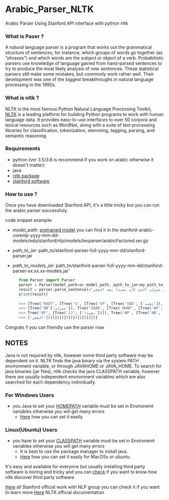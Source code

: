 # Arabic_Parser_NLTK
Arabic Parser Using Stanford API interface with python nltk

### What is Paser ?
A natural language parser is a program that works out the grammatical structure of sentences, for instance, which groups of words go together (as “phrases”) and which words are the subject or object of a verb. Probabilistic parsers use knowledge of language gained from hand-parsed sentences to try to produce the most likely analysis of new sentences. These statistical parsers still make some mistakes, but commonly work rather well. Their development was one of the biggest breakthroughs in natural language processing in the 1990s.

### What is nltk ?
NLTK is the most famous Python Natural Language Processing Toolkit, [NLTK](http://www.nltk.org/) is a leading platform for building Python programs to work with human language data. It provides easy-to-use interfaces to over 50 corpora and lexical resources such as WordNet, along with a suite of text processing libraries for classification, tokenization, stemming, tagging, parsing, and semantic reasoning.

### Requirements
* python (ver 3.5/3.6 is recommend if you work on arabic otherwise it doesn't matter)
* java
* [nltk package](http://www.nltk.org/install.html)
* [stanford software](https://nlp.stanford.edu/software/lex-parser.shtml)

### How to use ?
Once you have downloaded Stanford API, it's a little tricky but you can run the arabic parser successfuly.

code snippet example:

* *model_path:* [pretrained model](https://nlp.stanford.edu/software/stanford-arabic-corenlp-2017-06-09-models.jar) you can find it in the stanford-arabic-corenlp-yyyy-mm-dd-models/edu/stanford/nlp/models/lexparser/arabicFactored.ser.gz

* *path_to_jar:* path_to/stanford-parser-full-yyyy-mm-dd/stanford-parser.jar

* *path_to_models_jar:* path_to/stanford-parser-full-yyyy-mm-dd/stanford-parser-xx.xx.xx-models.jar'

```python
      from Parser import Parser
      parser = Parser(model_path=ar_model_path, path_to_jar=my_path_to_jar, path_to_models_jar=my_path_to_models_jar)
      result = parser.parse_sentence(u'ذهبت الى منزلى الذى كان بعيداً بعد الفجر')
      print(result)
      
      >>> [Tree('ROOT', [Tree('S', [Tree('VP', [Tree('VBD', ['ذهبت']), Tree('PP', [Tree('IN', ['الى']), Tree('NP'
      >>> [Tree('NN'['منزلى']), Tree('SBAR', [Tree('WHNP', [Tree('WP', ['الذى'])]), Tree('S', [Tree('VP', [Tree('VBD', ['كان']),
      >>> Tree('NP', [Tree('JJ', ['بعيدا'])]), Tree('NP', [Tree('NN', ['بعد']), Tree('NP', [Tree('DTNN'
      >>> ['الفجر'])])])])])])])])])])])]
```
Congrats !! you can friendly use the parser now 

## NOTES
Java is not required by nltk, however some third party software may be dependent on it. NLTK finds the java binary via the system PATH  environment variable, or through JAVAHOME or JAVA_HOME.
To search for java binaries (jar files), nltk checks the java CLASSPATH variable, however there are usually independent environment variables which are also searched for each dependency individually.

### For Windows Users
  * you Java to set your [HOMEPATH](#1589F0) variable must be set in Environemt variables otherwise you will get many errors
    * [Here](https://confluence.atlassian.com/doc/setting-the-java_home-variable-in-windows-8895.html) how you can set it easily

### Linux(Ubuntu) Users
  * you have to set your [CLASSPATH](#1589F0) variable must be set in Environemt variables otherwise you will get many errors
    * It is best to use the package manager to install java.
    * [Here](https://introcs.cs.princeton.edu/java/15inout/classpath.html) how you can set it easily for MacOSx or ubuntu
    
It's easy and available for everyone but usually installing third party software is boring and tricky and you can [check](https://github.com/nltk/nltk/wiki/Installing-Third-Party-Software) if you want to know how nltk discover third party software

[Here](https://nlp.stanford.edu/) all Stanford official work with NLP group you can check it if you want to learn more
[Here](http://www.nltk.org/) NLTK official documentation

